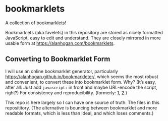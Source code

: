 # bookmarklets

A collection of bookmarklets!

Bookmarklets (aka favelets) in this repository are stored as nicely formatted JavaScript, easy to edit and understand. They are closely mirrored in more usable form at <https://alanhogan.com/bookmarklets>.

## Converting to Bookmarklet Form

I will use an online bookmarklet generator, particularly <https://alanhogan.github.io/bookmarkleter/>, which seems the most robust and convenient, to convert these into bookmarklet form. Why? (It’s easy, after all: Just add `javascript:` in front and maybe URL-encode the script, right?) For consistency and reproducibility. (formerly: [1](http://mrcoles.com/bookmarklet/), [2](http://chriszarate.github.io/bookmarkleter/).)

This repo is here largely so I can have one source of truth: The files in this reposititory. (The alternative is bouncing between bookmarklet and more readable formats, which is less than ideal, and which loses comments.)
